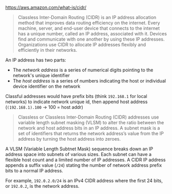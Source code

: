 https://aws.amazon.com/what-is/cidr/

> Classless Inter-Domain Routing (CIDR) is an IP address allocation method that improves data routing efficiency on the internet. Every machine, server, and end-user device that connects to the internet has a unique number, called an IP address, associated with it. Devices find and communicate with one another by using these IP addresses. Organizations use CIDR to allocate IP addresses flexibly and efficiently in their networks.



An IP address has two parts:

- The _network address_ is a series of numerical digits pointing to the network's unique identifier 
- The _host address_ is a series of numbers indicating the host or individual device identifier on the network

Classful addresses would have prefix bits (think `192.168.1` for local networks) to indicate network unique id, then append host address (`(192.168.1).100` -> 100 = host addr)


> Classless or Classless Inter-Domain Routing (CIDR) addresses use variable length subnet masking (VLSM) to alter the ratio between the network and host address bits in an IP address. A subnet mask is a set of identifiers that returns the network address’s value from the IP address by turning the host address into zeroes. 

A VLSM (Variable Length Subtnet Mask) sequence breaks down an IP address space into subnets of various sizes. Each subnet can have a flexible host count and a limited number of IP addresses. A CIDR IP address appends a suffix value (`/24`) stating the number of network address prefix bits to a normal IP address.

For example, `192.0.2.0/24` is an IPv4 CIDR address where the first 24 bits, or `192.0.2`, is the network address.